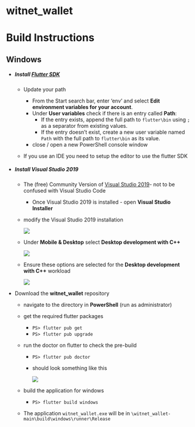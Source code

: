 # witnet_wallet


# Build Instructions

## Windows

- ##### Install [Flutter SDK](https://flutter.dev/docs/get-started/install)

  - Update your path
    - From the Start search bar, enter ‘env’ and select **Edit environment variables for your account**.
    - Under **User variables** check if there is an entry called **Path**:
      - If the entry exists, append the full path to `flutter\bin` using `;` as a separator from existing values.
      - If the entry doesn’t exist, create a new user variable named `Path` with the full path to `flutter\bin` as its value.
    - close / open a new PowerShell console window
      
  - If you use an IDE you need to setup the editor to use the flutter SDK

- ##### Install Visual Studio 2019

  - The (free) Community Version of [Visual Studio 2019](https://visualstudio.microsoft.com/downloads/)- not to be confused with Visual Studio Code

    - Once Visual Studio 2019 is installed - open **Visual Studio Installer** 

  - modify the Visual Studio 2019 installation

    ![](https://github.com/parodyBit/witnet_wallet/blob/main/readme_assets/visual_studio_installer.PNG)

  - Under **Mobile & Desktop** select **Desktop development with C++** 	

    ![](https://github.com/parodyBit/witnet_wallet/blob/main/readme_assets/desktop_dev_cpp.PNG)

  - Ensure these options are selected for the **Desktop development with C++** workload

    ![](https://github.com/parodyBit/witnet_wallet/blob/main/readme_assets/desktop_dev_cpp_options.PNG)

- Download the **witnet_wallet** repository 

  - navigate to the directory in **PowerShell** (run as administrator)

  - get the required flutter packages

    - `PS> flutter pub get`
    - `PS> flutter pub upgrade`

  - run the doctor on flutter to check the pre-build

    - `PS> flutter pub doctor`

    - should look something like this

      ![](https://github.com/parodyBit/witnet_wallet/blob/main/readme_assets/flutter_doctor.PNG)

  - build the application for windows

    - `PS> flutter build windows`

  - The application `witnet_wallet.exe` will be in `\witnet_wallet-main\build\windows\runner\Release`